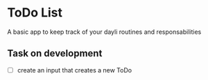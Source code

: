 # ToDo List

A basic app to keep track of your dayli routines and responsabilities

## Task on development

- [ ]  create an input that creates a new ToDo